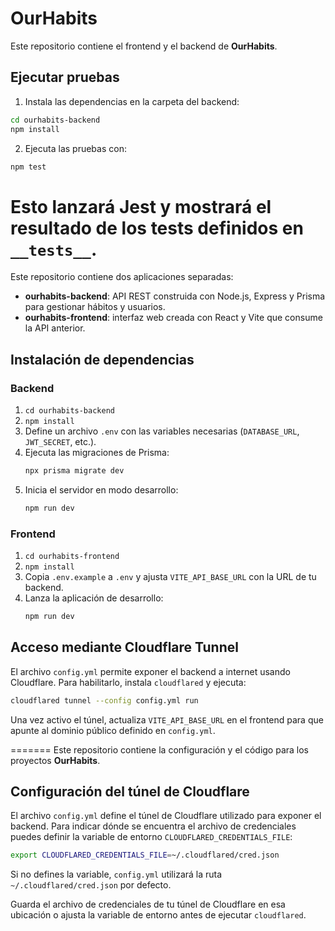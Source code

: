 # OurHabits


Este repositorio contiene el frontend y el backend de **OurHabits**.

## Ejecutar pruebas

1. Instala las dependencias en la carpeta del backend:

```bash
cd ourhabits-backend
npm install
```

2. Ejecuta las pruebas con:

```bash
npm test
```

Esto lanzará Jest y mostrará el resultado de los tests definidos en `__tests__`.
=======
Este repositorio contiene dos aplicaciones separadas:

- **ourhabits-backend**: API REST construida con Node.js, Express y Prisma para gestionar hábitos y usuarios.
- **ourhabits-frontend**: interfaz web creada con React y Vite que consume la API anterior.

## Instalación de dependencias

### Backend
1. `cd ourhabits-backend`
2. `npm install`
3. Define un archivo `.env` con las variables necesarias (`DATABASE_URL`, `JWT_SECRET`, etc.).
4. Ejecuta las migraciones de Prisma:
   ```bash
   npx prisma migrate dev
   ```
5. Inicia el servidor en modo desarrollo:
   ```bash
   npm run dev
   ```

### Frontend
1. `cd ourhabits-frontend`
2. `npm install`
3. Copia `.env.example` a `.env` y ajusta `VITE_API_BASE_URL` con la URL de tu backend.
4. Lanza la aplicación de desarrollo:
   ```bash
   npm run dev
   ```

## Acceso mediante Cloudflare Tunnel

El archivo `config.yml` permite exponer el backend a internet usando Cloudflare. Para habilitarlo, instala `cloudflared` y ejecuta:

```bash
cloudflared tunnel --config config.yml run
```

Una vez activo el túnel, actualiza `VITE_API_BASE_URL` en el frontend para que apunte al dominio público definido en `config.yml`.

=======
Este repositorio contiene la configuración y el código para los proyectos **OurHabits**.

## Configuración del túnel de Cloudflare

El archivo `config.yml` define el túnel de Cloudflare utilizado para exponer el backend.
Para indicar dónde se encuentra el archivo de credenciales puedes definir la variable de
entorno `CLOUDFLARED_CREDENTIALS_FILE`:

```bash
export CLOUDFLARED_CREDENTIALS_FILE=~/.cloudflared/cred.json
```

Si no defines la variable, `config.yml` utilizará la ruta `~/.cloudflared/cred.json` por defecto.

Guarda el archivo de credenciales de tu túnel de Cloudflare en esa ubicación o ajusta la
variable de entorno antes de ejecutar `cloudflared`.
